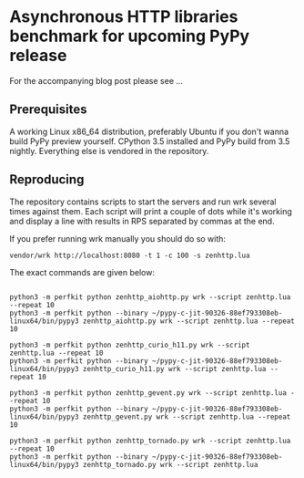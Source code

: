 # Asynchronous HTTP libraries benchmark for upcoming PyPy release

For the accompanying blog post please see ...

Prerequisites
-------------

A working Linux x86_64 distribution, preferably Ubuntu if you don't wanna
build PyPy preview yourself. CPython 3.5 installed and PyPy build from 3.5 nightly.
Everything else is vendored in the repository.


Reproducing
-----------

The repository contains scripts to start the servers and run wrk several times
against them. Each script will print a couple of dots while it's working and display a line with results in RPS separated by commas at the end.

If you prefer running wrk manually you should do so with:

`vendor/wrk http://localhost:8080 -t 1 -c 100 -s zenhttp.lua`

The exact commands are given below:

```

python3 -m perfkit python zenhttp_aiohttp.py wrk --script zenhttp.lua --repeat 10
python3 -m perfkit python --binary ~/pypy-c-jit-90326-88ef793308eb-linux64/bin/pypy3 zenhttp_aiohttp.py wrk --script zenhttp.lua --repeat 10

python3 -m perfkit python zenhttp_curio_h11.py wrk --script zenhttp.lua --repeat 10
python3 -m perfkit python --binary ~/pypy-c-jit-90326-88ef793308eb-linux64/bin/pypy3 zenhttp_curio_h11.py wrk --script zenhttp.lua --repeat 10

python3 -m perfkit python zenhttp_gevent.py wrk --script zenhttp.lua --repeat 10
python3 -m perfkit python --binary ~/pypy-c-jit-90326-88ef793308eb-linux64/bin/pypy3 zenhttp_gevent.py wrk --script zenhttp.lua --repeat 10

python3 -m perfkit python zenhttp_tornado.py wrk --script zenhttp.lua --repeat 10
python3 -m perfkit python --binary ~/pypy-c-jit-90326-88ef793308eb-linux64/bin/pypy3 zenhttp_tornado.py wrk --script zenhttp.lua

```

